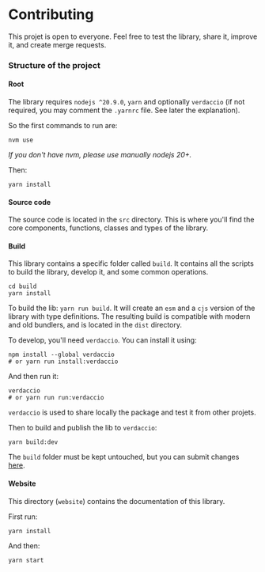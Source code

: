# Contributing

This projet is open to everyone. Feel free to test the library, share it, improve it, and create merge requests.

### Structure of the project

#### Root

The library requires `nodejs ^20.9.0`, `yarn` and optionally `verdaccio` (if not required, you may comment the `.yarnrc` file. See later the explanation).

So the first commands to run are:

```shell
nvm use
```

*If you don't have nvm, please use manually nodejs 20+.*

Then:

```shell
yarn install
```

#### Source code

The source code is located in the `src` directory.
This is where you'll find the core components, functions, classes and types of the library.

#### Build

This library contains a specific folder called `build`.
It contains all the scripts to build the library, develop it, and some common operations.

```shell
cd build
yarn install
```

To build the lib: `yarn run build`. It will create an `esm` and a `cjs` version of the library with type definitions.
The resulting build is compatible with modern and old bundlers, and is located in the `dist` directory.

To develop, you'll need `verdaccio`. You can install it using:

```shell
npm install --global verdaccio
# or yarn run install:verdaccio
```

And then run it:

```shell
verdaccio
# or yarn run run:verdaccio
```

`verdaccio` is used to share locally the package and test it from other projets.

Then to build and publish the lib to `verdaccio`:

```shell
yarn build:dev
```

The `build` folder must be kept untouched, but you can submit changes [here](https://github.com/lifaon74/ts-lib-seed).

#### Website

This directory (`website`) contains the documentation of this library.

First run:

```shell
yarn install
```

And then:

```shell
yarn start
```
